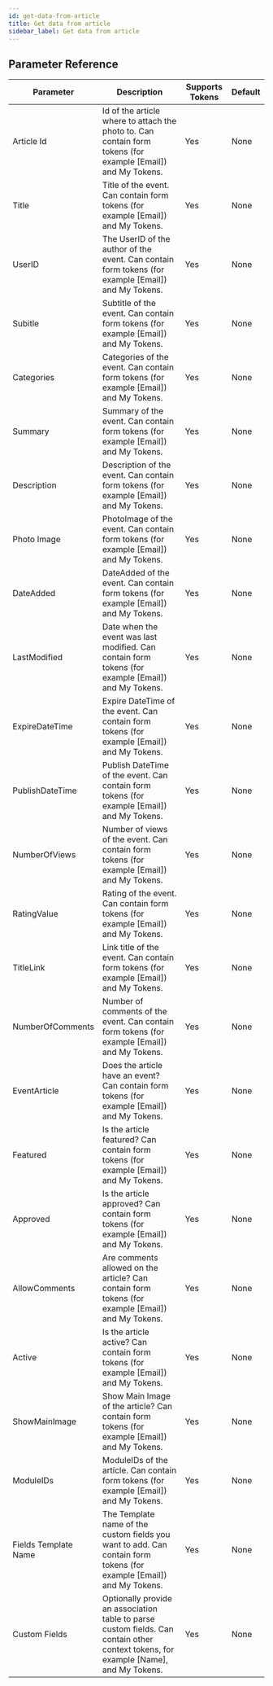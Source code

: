 ```yaml
---
id: get-data-from-article
title: Get data from article
sidebar_label: Get data from article
---
```





## Parameter Reference
| Parameter | Description | Supports Tokens | Default |
| -- | -- | -- | -- |
| Article Id | Id of the article where to attach the photo to. Can contain form tokens (for example [Email]) and My Tokens. | Yes | None |
| Title | Title of the event. Can contain form tokens (for example [Email]) and My Tokens. | Yes | None |
| UserID | The UserID of the author of the event. Can contain form tokens (for example [Email]) and My Tokens. | Yes | None |
| Subitle | Subtitle of the event. Can contain form tokens (for example [Email]) and My Tokens. | Yes | None |
| Categories | Categories of the event. Can contain form tokens (for example [Email]) and My Tokens. | Yes | None |
| Summary | Summary of the event. Can contain form tokens (for example [Email]) and My Tokens. | Yes | None |
| Description | Description of the event. Can contain form tokens (for example [Email]) and My Tokens. | Yes | None |
| Photo Image | PhotoImage of the event. Can contain form tokens (for example [Email]) and My Tokens. | Yes | None |
| DateAdded | DateAdded of the event. Can contain form tokens (for example [Email]) and My Tokens. | Yes | None |
| LastModified | Date when the event was last modified. Can contain form tokens (for example [Email]) and My Tokens. | Yes | None |
| ExpireDateTime | Expire DateTime of the event. Can contain form tokens (for example [Email]) and My Tokens. | Yes | None |
| PublishDateTime | Publish DateTime of the event. Can contain form tokens (for example [Email]) and My Tokens. | Yes | None |
| NumberOfViews | Number of views of the event. Can contain form tokens (for example [Email]) and My Tokens. | Yes | None |
| RatingValue | Rating of the event. Can contain form tokens (for example [Email]) and My Tokens. | Yes | None |
| TitleLink | Link title of the event. Can contain form tokens (for example [Email]) and My Tokens. | Yes | None |
| NumberOfComments | Number of comments of the event. Can contain form tokens (for example [Email]) and My Tokens. | Yes | None |
| EventArticle | Does the article have an event? Can contain form tokens (for example [Email]) and My Tokens. | Yes | None |
| Featured | Is the article featured? Can contain form tokens (for example [Email]) and My Tokens. | Yes | None |
| Approved | Is the article approved? Can contain form tokens (for example [Email]) and My Tokens. | Yes | None |
| AllowComments | Are comments allowed on the article? Can contain form tokens (for example [Email]) and My Tokens. | Yes | None |
| Active | Is the article active? Can contain form tokens (for example [Email]) and My Tokens. | Yes | None |
| ShowMainImage | Show Main Image of the article? Can contain form tokens (for example [Email]) and My Tokens. | Yes | None |
| ModuleIDs | ModuleIDs of the article. Can contain form tokens (for example [Email]) and My Tokens. | Yes | None |
| Fields Template Name | The Template name of the custom fields you want to add. Can contain form tokens (for example [Email]) and My Tokens. | Yes | None |
| Custom Fields | Optionally provide an association table to parse custom fields. Can contain other context tokens, for example [Name], and My Tokens. | Yes | None |
